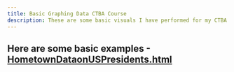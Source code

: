 ```yaml
---
title: Basic Graphing Data CTBA Course
description: These are some basic visuals I have performed for my CTBA Course at the College of William and Mary
---
```

Here are some basic examples
-[HometownDataonUSPresidents.html](HometownDataonUSPresidents.html)
-
